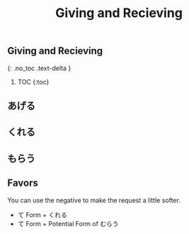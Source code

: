 ﻿---
layout: default
title: Giving and Recieving
parent: <ruby>文法<rt>ぶんぽう</rt></ruby> Grammar
---

## Giving and Recieving
{: .no_toc .text-delta }

1. TOC
{:toc}

## あげる

## くれる

## もらう

## Favors
You can use the negative to make the request a little softer.
- て Form + くれる
- て Form + Potential Form of むらう

